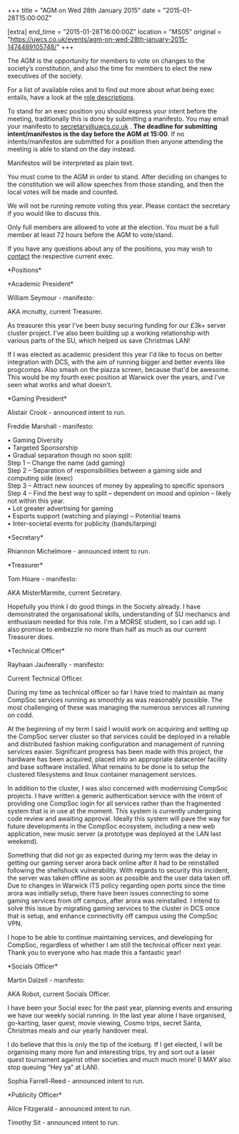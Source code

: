 +++
title = "AGM on Wed 28th January 2015"
date = "2015-01-28T15:00:00Z"

[extra]
end_time = "2015-01-28T16:00:00Z"
location = "MS05"
original = "https://uwcs.co.uk/events/agm-on-wed-28th-january-2015-1474489105748/"
+++

The AGM is the opportunity for members to vote on changes to the society’s constitution, and also the time for members to elect the new executives of the society.

For a list of available roles and to find out more about what being exec entails, have a look at the [role descriptions](https://uwcs.co.uk/cms/democracy/roles/).

To stand for an exec position you should express your intent before the meeting, traditionally this is done by submitting a manifesto. You may email your manifesto to <secretary@uwcs.co.uk> . **The deadline for submitting intent/manifestos is the day before the AGM at 15:00**. If no intents/manifestos are submitted for a position then anyone attending the meeting is able to stand on the day instead.

Manifestos will be interpreted as plain text.

You must come to the AGM in order to stand. After deciding on changes to the constitution we will allow speeches from those standing, and then the local votes will be made and counted.

We will not be running remote voting this year. Please contact the secretary if you would like to discuss this.

Only full members are allowed to vote at the election. You must be a full member at least 72 hours before the AGM to vote/stand.

If you have any questions about any of the positions, you may wish to [contact](http://uwcs.co.uk/cms/contact/) the respective current exec.

\*Positions\*

\*Academic President\*

William Seymour - manifesto:

AKA mcnutty, current Treasurer.

As treasurer this year I've been busy securing funding for our £3k+ server cluster project. I've also been building up a working relationship with various parts of the SU, which helped us save Christmas LAN\!

If I was elected as academic president this year I'd like to focus on better integration with DCS, with the aim of running bigger and better events like progcomps. Also smash on the piazza screen, because that'd be awesome. This would be my fourth exec position at Warwick over the years, and I've seen what works and what doesn't.

\*Gaming President\*

Alistair Crook - announced intent to run.

Freddie Marshall - manifesto:

• Gaming Diversity  
• Targeted Sponsorship  
• Gradual separation though no soon split:  
Step 1 – Change the name (add gaming)  
Step 2 – Separation of responsibilities between a gaming side and computing side (exec)  
Step 3 – Attract new sounces of money by appealing to specific sponsors  
Step 4 – Find the best way to split – dependent on mood and opinion – likely not within this year.  
• Lot greater advertising for gaming  
• Esports support (watching and playing) – Potential teams  
• Inter-societal events for publicity (bands/larping)

\*Secretary\*

Rhiannon Michelmore - announced intent to run.

\*Treasurer\*

Tom Hoare - manifesto:

AKA MisterMarmite, current Secretary.

Hopefully you think I do good things in the Society already. I have demonstrated the organisational skills, understanding of SU mechanics and enthusiasm needed for this role. I'm a MORSE student, so I can add up. I also promise to embezzle no more than half as much as our current Treasurer does.

\*Technical Officer\*

Rayhaan Jaufeerally - manifesto:

Current Technical Officer.

During my time as technical officer so far I have tried to maintain as many CompSoc services running as smoothly as was reasonably possible. The most challenging of these was managing the numerous services all running on codd.

At the beginning of my term I said I would work on acquiring and setting up the CompSoc server cluster so that services could be deployed in a reliable and distributed fashion making configuration and management of running services easier. Significant progress has been made with this project, the hardware has been acquired, placed into an appropriate datacenter facility and base software installed. What remains to be done is to setup the clustered filesystems and linux container management services.

In addition to the cluster, I was also concerned with modernising CompSoc projects. I have written a generic authentication service with the intent of providing one CompSoc login for all services rather than the fragmented system that is in use at the moment. This system is currently undergoing code review and awaiting approval. Ideally this system will pave the way for future developments in the CompSoc ecosystem, including a new web application, new music server (a prototype was deployed at the LAN last weekend).

Something that did not go as expected during my term was the delay in getting our gaming server arora back online after it had to be reinstalled following the shellshock vulnerability. With regards to security this incident, the server was taken offline as soon as possible and the user data taken off. Due to changes in Warwick ITS policy regarding open ports since the time arora was initially setup, there have been issues connecting to some gaming services from off campus, after arora was reinstalled. I intend to solve this issue by migrating gaming services to the cluster in DCS once that is setup, and enhance connectivity off campus using the CompSoc VPN.

I hope to be able to continue maintaining services, and developing for CompSoc, regardless of whether I am still the technical officer next year. Thank you to everyone who has made this a fantastic year\!

\*Socials Officer\*

Martin Dalzell - manifesto:

AKA Robot, current Socials Officer.

I have been your Social exec for the past year, planning events and ensuring we have our weekly social running. In the last year alone I have organised, go-karting, laser quest, movie viewing, Cosmo trips, secret Santa, Christmas meals and our yearly handover meal.

I do believe that this is only the tip of the iceburg. If I get elected, I will be organising many more fun and interesting trips, try and sort out a laser quest tournament against other societies and much much more\! (I MAY also stop queuing “Hey ya” at LAN).

Sophia Farrell-Reed - announced intent to run.

\*Publicity Officer\*

Alice Fitzgerald - announced intent to run.

Timothy Sit - announced intent to run.

